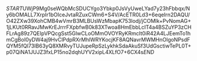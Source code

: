 $START$UWjP9Mg0seWQbMcSDUCYgo3Ybkp0JsVyUweLYad7y23hFbbqx/Ny6bOMALL7XrpIr1bOIceJvtaRZuxCWm6+S4V/AcETR0Ld3+6eqeIrn2DAQU/O42ZXw39XohCMB4wVmrB3MLBUsWzMbapK753lodj/jCOMlk+PvNomAG+1jLKUt0RRavJMwKrEJrrrFXpbfwB0k83XTwoa8HmEbbLcIT4a4BSZuYP3zCHFLrAg89z7QEIpVPQcgSst5GlwCLoOMmOVOYRyKRmcIt0iR42A4LJEemTo1hmCgBoI0yDW4aj9HvClPdpRXrMhlWRYKocjKF8AQNavrMWMHnOlgoNPsdFQYM5fQl73IB63yQ8XMRvyTUJupeRpSzLykhkSdaAkuSf3UdGsctiwTePL0T+p07QiNA1JUJZ3fxLP15no2dqhUYV2xipL4XLfO7+6CX4s$END$